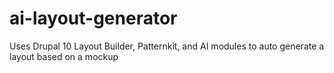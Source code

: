 # ai-layout-generator
Uses Drupal 10 Layout Builder, Patternkit, and AI modules to auto generate a layout based on a mockup

